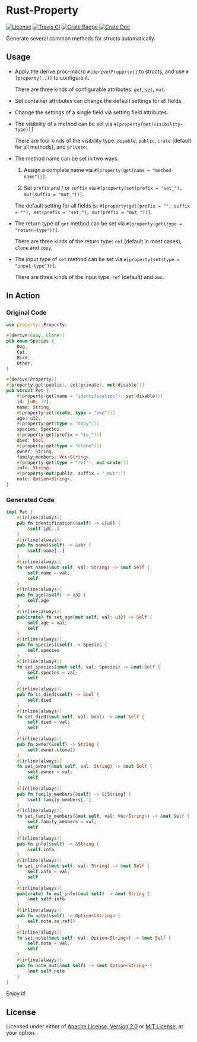 # Rust-Property

[![License]](#license)
[![Travis CI]](https://travis-ci.com/yangby-cryptape/rust-property)
[![Crate Badge]](https://crates.io/crates/property)
[![Crate Doc]](https://docs.rs/property)

Generate several common methods for structs automatically.

[License]: https://img.shields.io/badge/License-Apache--2.0%20OR%20MIT-blue.svg
[Travis CI]: https://img.shields.io/travis/com/yangby-cryptape/rust-property.svg
[Crate Badge]: https://img.shields.io/crates/v/property.svg
[Crate Doc]: https://docs.rs/property/badge.svg

## Usage

- Apply the derive proc-macro `#[derive(Property)]` to structs, and use `#[property(..)]` to configure it.

  There are three kinds of configurable attributes: `get`, `set`, `mut`.

- Set container attributes can change the default settings for all fields.

- Change the settings of a single field via setting field attributes.

- The visibility of a method can be set via `#[property(get(visibility-type))]`

  There are four kinds of the visibility type: `disable`, `public`, `crate` (default for all methods), and `private`.

- The method name can be set in two ways:

  1. Assign a complete name via `#[property(get(name = "method-name"))]`.

  2. Set `prefix` and / or `suffix` via `#[property(set(prefix = "set_"), mut(suffix = "mut_"))]`.

  The default setting for all fields is: `#[property(get(prefix = "", suffix = ""), set(prefix = "set_"), mut(prefix = "mut_"))]`.

- The return type of `get` method can be set via `#[property(get(type = "return-type"))]`.

  There are three kinds of the return type: `ref` (default in most cases), `clone` and `copy`.

- The input type of `set` method can be set via `#[property(set(type = "input-type"))]`.

  There are three kinds of the input type: `ref` (default) and `own`.

## In Action

### Original Code

```rust
use property::Property;

#[derive(Copy, Clone)]
pub enum Species {
    Dog,
    Cat,
    Bird,
    Other,
}

#[derive(Property)]
#[property(get(public), set(private), mut(disable))]
pub struct Pet {
    #[property(get(name = "identification"), set(disable))]
    id: [u8; 32],
    name: String,
    #[property(set(crate, type = "own"))]
    age: u32,
    #[property(get(type = "copy"))]
    species: Species,
    #[property(get(prefix = "is_"))]
    died: bool,
    #[property(get(type = "clone"))]
    owner: String,
    family_members: Vec<String>,
    #[property(get(type = "ref"), mut(crate))]
    info: String,
    #[property(mut(public, suffix = "_mut"))]
    note: Option<String>,
}
```

### Generated Code

```rust
impl Pet {
    #[inline(always)]
    pub fn identification(&self) -> &[u8] {
        &self.id[..]
    }
    #[inline(always)]
    pub fn name(&self) -> &str {
        &self.name[..]
    }
    #[inline(always)]
    fn set_name(&mut self, val: String) -> &mut Self {
        self.name = val;
        self
    }
    #[inline(always)]
    pub fn age(&self) -> u32 {
        self.age
    }
    #[inline(always)]
    pub(crate) fn set_age(mut self, val: u32) -> Self {
        self.age = val;
        self
    }
    #[inline(always)]
    pub fn species(&self) -> Species {
        self.species
    }
    #[inline(always)]
    fn set_species(&mut self, val: Species) -> &mut Self {
        self.species = val;
        self
    }
    #[inline(always)]
    pub fn is_died(&self) -> bool {
        self.died
    }
    #[inline(always)]
    fn set_died(&mut self, val: bool) -> &mut Self {
        self.died = val;
        self
    }
    #[inline(always)]
    pub fn owner(&self) -> String {
        self.owner.clone()
    }
    #[inline(always)]
    fn set_owner(&mut self, val: String) -> &mut Self {
        self.owner = val;
        self
    }
    #[inline(always)]
    pub fn family_members(&self) -> &[String] {
        &self.family_members[..]
    }
    #[inline(always)]
    fn set_family_members(&mut self, val: Vec<String>) -> &mut Self {
        self.family_members = val;
        self
    }
    #[inline(always)]
    pub fn info(&self) -> &String {
        &self.info
    }
    #[inline(always)]
    fn set_info(&mut self, val: String) -> &mut Self {
        self.info = val;
        self
    }
    #[inline(always)]
    pub(crate) fn mut_info(&mut self) -> &mut String {
        &mut self.info
    }
    #[inline(always)]
    pub fn note(&self) -> Option<&String> {
        self.note.as_ref()
    }
    #[inline(always)]
    fn set_note(&mut self, val: Option<String>) -> &mut Self {
        self.note = val;
        self
    }
    #[inline(always)]
    pub fn note_mut(&mut self) -> &mut Option<String> {
        &mut self.note
    }
}
```

Enjoy it!

## License

Licensed under either of [Apache License, Version 2.0] or [MIT License], at
your option.

[Apache License, Version 2.0]: LICENSE-APACHE
[MIT License]: LICENSE-MIT
